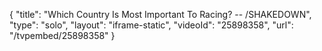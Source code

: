 {
    "title": "Which Country Is Most Important To Racing? -- \/SHAKEDOWN",
    "type": "solo",
    "layout": "iframe-static",
    "videoId": "25898358",
    "url": "\/tvpembed\/25898358"
}